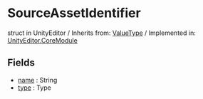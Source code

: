 # SourceAssetIdentifier
struct in UnityEditor
 / Inherits from: <a href="https://docs.unity3d.com/6000.1/Documentation/ScriptReference/ValueType.html">ValueType</a> / Implemented in: <a href="https://docs.unity3d.com/6000.1/Documentation/ScriptReference/UnityEditor.CoreModule.html">UnityEditor.CoreModule</a>

## Fields
- <a href="https://docs.unity3d.com/6000.1/Documentation/ScriptReference/SourceAssetIdentifier-name.html">name</a> : String
- <a href="https://docs.unity3d.com/6000.1/Documentation/ScriptReference/SourceAssetIdentifier-type.html">type</a> : Type
